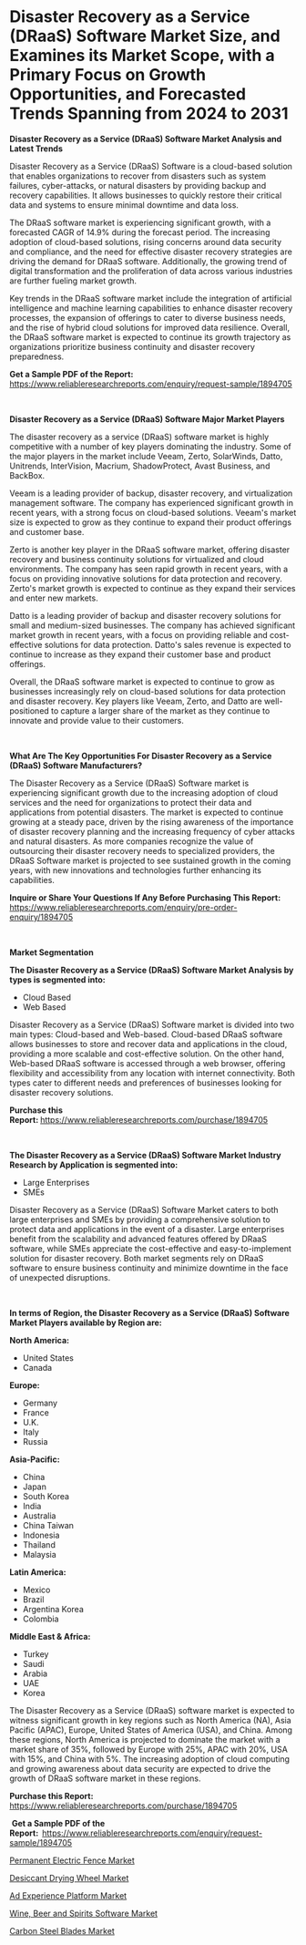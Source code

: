 <p><h1>Disaster Recovery as a Service (DRaaS) Software Market Size, and Examines its Market Scope, with a Primary Focus on Growth Opportunities, and Forecasted Trends Spanning from 2024 to 2031</h1></p><p><strong>Disaster Recovery as a Service (DRaaS) Software Market Analysis and Latest Trends</strong></p>
<p><p>Disaster Recovery as a Service (DRaaS) Software is a cloud-based solution that enables organizations to recover from disasters such as system failures, cyber-attacks, or natural disasters by providing backup and recovery capabilities. It allows businesses to quickly restore their critical data and systems to ensure minimal downtime and data loss.</p><p>The DRaaS software market is experiencing significant growth, with a forecasted CAGR of 14.9% during the forecast period. The increasing adoption of cloud-based solutions, rising concerns around data security and compliance, and the need for effective disaster recovery strategies are driving the demand for DRaaS software. Additionally, the growing trend of digital transformation and the proliferation of data across various industries are further fueling market growth.</p><p>Key trends in the DRaaS software market include the integration of artificial intelligence and machine learning capabilities to enhance disaster recovery processes, the expansion of offerings to cater to diverse business needs, and the rise of hybrid cloud solutions for improved data resilience. Overall, the DRaaS software market is expected to continue its growth trajectory as organizations prioritize business continuity and disaster recovery preparedness.</p></p>
<p><strong>Get a Sample PDF of the Report:&nbsp;</strong> <a href="https://www.reliableresearchreports.com/enquiry/request-sample/1894705">https://www.reliableresearchreports.com/enquiry/request-sample/1894705</a></p>
<p>&nbsp;</p>
<p><strong>Disaster Recovery as a Service (DRaaS) Software Major Market Players</strong></p>
<p><p>The disaster recovery as a service (DRaaS) software market is highly competitive with a number of key players dominating the industry. Some of the major players in the market include Veeam, Zerto, SolarWinds, Datto, Unitrends, InterVision, Macrium, ShadowProtect, Avast Business, and BackBox.</p><p>Veeam is a leading provider of backup, disaster recovery, and virtualization management software. The company has experienced significant growth in recent years, with a strong focus on cloud-based solutions. Veeam's market size is expected to grow as they continue to expand their product offerings and customer base.</p><p>Zerto is another key player in the DRaaS software market, offering disaster recovery and business continuity solutions for virtualized and cloud environments. The company has seen rapid growth in recent years, with a focus on providing innovative solutions for data protection and recovery. Zerto's market growth is expected to continue as they expand their services and enter new markets.</p><p>Datto is a leading provider of backup and disaster recovery solutions for small and medium-sized businesses. The company has achieved significant market growth in recent years, with a focus on providing reliable and cost-effective solutions for data protection. Datto's sales revenue is expected to continue to increase as they expand their customer base and product offerings.</p><p>Overall, the DRaaS software market is expected to continue to grow as businesses increasingly rely on cloud-based solutions for data protection and disaster recovery. Key players like Veeam, Zerto, and Datto are well-positioned to capture a larger share of the market as they continue to innovate and provide value to their customers.</p></p>
<p>&nbsp;</p>
<p><strong>What Are The Key Opportunities For Disaster Recovery as a Service (DRaaS) Software Manufacturers?</strong></p>
<p><p>The Disaster Recovery as a Service (DRaaS) Software market is experiencing significant growth due to the increasing adoption of cloud services and the need for organizations to protect their data and applications from potential disasters. The market is expected to continue growing at a steady pace, driven by the rising awareness of the importance of disaster recovery planning and the increasing frequency of cyber attacks and natural disasters. As more companies recognize the value of outsourcing their disaster recovery needs to specialized providers, the DRaaS Software market is projected to see sustained growth in the coming years, with new innovations and technologies further enhancing its capabilities.</p></p>
<p><strong>Inquire or Share Your Questions If Any Before Purchasing This Report:</strong> <a href="https://www.reliableresearchreports.com/enquiry/pre-order-enquiry/1894705">https://www.reliableresearchreports.com/enquiry/pre-order-enquiry/1894705</a></p>
<p>&nbsp;</p>
<p><strong>Market Segmentation</strong></p>
<p><strong>The Disaster Recovery as a Service (DRaaS) Software Market Analysis by types is segmented into:</strong></p>
<p><ul><li>Cloud Based</li><li>Web Based</li></ul></p>
<p><p>Disaster Recovery as a Service (DRaaS) Software market is divided into two main types: Cloud-based and Web-based. Cloud-based DRaaS software allows businesses to store and recover data and applications in the cloud, providing a more scalable and cost-effective solution. On the other hand, Web-based DRaaS software is accessed through a web browser, offering flexibility and accessibility from any location with internet connectivity. Both types cater to different needs and preferences of businesses looking for disaster recovery solutions.</p></p>
<p><strong>Purchase this Report:&nbsp;</strong><a href="https://www.reliableresearchreports.com/purchase/1894705">https://www.reliableresearchreports.com/purchase/1894705</a></p>
<p>&nbsp;</p>
<p><strong>The Disaster Recovery as a Service (DRaaS) Software Market Industry Research by Application is segmented into:</strong></p>
<p><ul><li>Large Enterprises</li><li>SMEs</li></ul></p>
<p><p>Disaster Recovery as a Service (DRaaS) Software Market caters to both large enterprises and SMEs by providing a comprehensive solution to protect data and applications in the event of a disaster. Large enterprises benefit from the scalability and advanced features offered by DRaaS software, while SMEs appreciate the cost-effective and easy-to-implement solution for disaster recovery. Both market segments rely on DRaaS software to ensure business continuity and minimize downtime in the face of unexpected disruptions.</p></p>
<p>&nbsp;</p>
<p><strong>In terms of Region, the Disaster Recovery as a Service (DRaaS) Software Market Players available by Region are:</strong></p>
<p>
    <p> <strong> North America: </strong>
        <ul>
            <li>United States</li>
            <li>Canada</li>
        </ul>
        </p> 
    <p> <strong> Europe: </strong>
        <ul>
            <li>Germany</li>
            <li>France</li>
            <li>U.K.</li>
            <li>Italy</li>
            <li>Russia</li>
        </ul>
        </p> 
    <p> <strong> Asia-Pacific: </strong>
        <ul>
            <li>China</li>
            <li>Japan</li>
            <li>South Korea</li>
            <li>India</li>
            <li>Australia</li>
            <li>China Taiwan</li>
            <li>Indonesia</li>
            <li>Thailand</li>
            <li>Malaysia</li>
        </ul>
        </p> 
    <p> <strong> Latin America: </strong>
        <ul>
            <li>Mexico</li>
            <li>Brazil</li>
            <li>Argentina Korea</li>
            <li>Colombia</li>
        </ul>
        </p> 
    <p> <strong> Middle East & Africa: </strong>
        <ul>
            <li>Turkey</li>
            <li>Saudi</li>
            <li>Arabia</li>
            <li>UAE</li>
            <li>Korea</li>
        </ul>
    </p>
    </p>
<p><p>The Disaster Recovery as a Service (DRaaS) software market is expected to witness significant growth in key regions such as North America (NA), Asia Pacific (APAC), Europe, United States of America (USA), and China. Among these regions, North America is projected to dominate the market with a market share of 35%, followed by Europe with 25%, APAC with 20%, USA with 15%, and China with 5%. The increasing adoption of cloud computing and growing awareness about data security are expected to drive the growth of DRaaS software market in these regions.</p></p>
<p><strong>Purchase this Report: </strong><a href="https://www.reliableresearchreports.com/purchase/1894705">https://www.reliableresearchreports.com/purchase/1894705</a></p>
<p>&nbsp;<strong>Get a Sample PDF of the Report:&nbsp;&nbsp;</strong><a href="https://www.reliableresearchreports.com/enquiry/request-sample/1894705">https://www.reliableresearchreports.com/enquiry/request-sample/1894705</a></p>
<p><strong></strong></p>
<p><p><a href="https://view.publitas.com/reportprime-1/permanent-electric-fence-market-with-the-goal-of-estimating-the-market-size-and-future-growth-potential-of-various-market-segments-based-on-component-applications-end-user-and-region/">Permanent Electric Fence Market</a></p><p><a href="https://woozy-pyroraptor-a1f.notion.site/Desiccant-Drying-Wheel-Market-Research-Report-Provides-Critical-Insights-that-can-help-Shape-Busines-ed2dd1aa784c48e4912a2ad8b1b30814">Desiccant Drying Wheel Market</a></p><p><a href="https://github.com/wwwkeltoum/Market-Research-Report-List-2/blob/main/ad-experience-platform-market.md">Ad Experience Platform Market</a></p><p><a href="https://github.com/gamblestampleyjenny50m5sl6/Market-Research-Report-List-1/blob/main/wine-beer-and-spirits-software-market.md">Wine, Beer and Spirits Software Market</a></p><p><a href="https://view.publitas.com/reportprime-1/carbon-steel-blades-market-insights-market-players-and-forecast-till-2031/">Carbon Steel Blades Market</a></p></p>